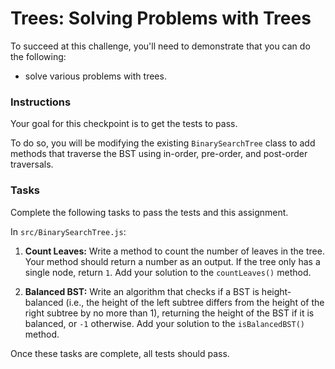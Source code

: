# Trees: Solving Problems with Trees

To succeed at this challenge, you'll need to demonstrate that you can do the following:

- solve various problems with trees.

### <b>Instructions</b>

Your goal for this checkpoint is to get the tests to pass.

To do so, you will be modifying the existing `BinarySearchTree` class to add methods that traverse the BST using in-order, pre-order, and post-order traversals.

### <b>Tasks</b>

Complete the following tasks to pass the tests and this assignment.

In `src/BinarySearchTree.js`:

1. <b>Count Leaves:</b> Write a method to count the number of leaves in the tree. Your method should return a number as an output. If the tree only has a single node, return `1`. Add your solution to the `countLeaves()` method.

2. <b>Balanced BST:</b> Write an algorithm that checks if a BST is height-balanced (i.e., the height of the left subtree differs from the height of the right subtree by no more than 1), returning the height of the BST if it is balanced, or `-1` otherwise. Add your solution to the `isBalancedBST()` method.

Once these tasks are complete, all tests should pass.
